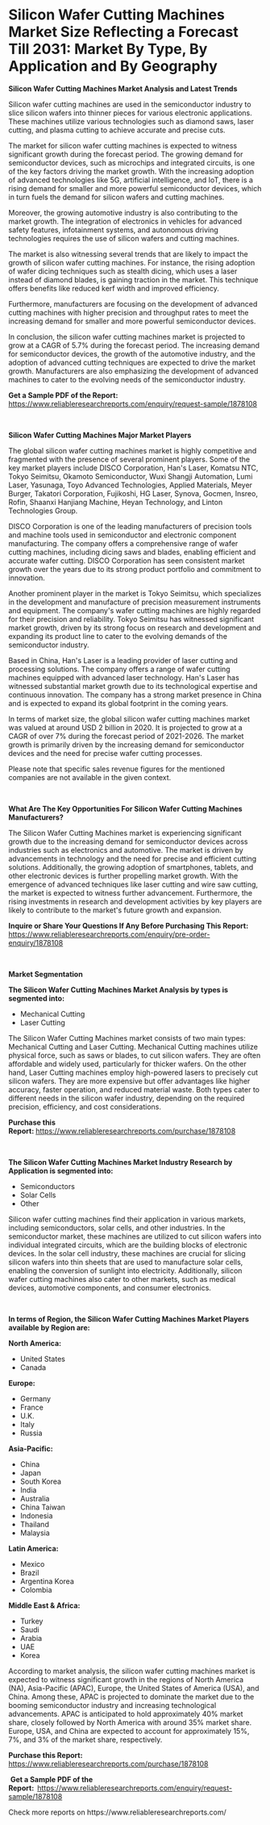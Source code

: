<p><h1>Silicon Wafer Cutting Machines Market Size Reflecting a Forecast Till 2031: Market By Type, By Application and By Geography</h1></p><p><strong>Silicon Wafer Cutting Machines Market Analysis and Latest Trends</strong></p>
<p><p>Silicon wafer cutting machines are used in the semiconductor industry to slice silicon wafers into thinner pieces for various electronic applications. These machines utilize various technologies such as diamond saws, laser cutting, and plasma cutting to achieve accurate and precise cuts.</p><p>The market for silicon wafer cutting machines is expected to witness significant growth during the forecast period. The growing demand for semiconductor devices, such as microchips and integrated circuits, is one of the key factors driving the market growth. With the increasing adoption of advanced technologies like 5G, artificial intelligence, and IoT, there is a rising demand for smaller and more powerful semiconductor devices, which in turn fuels the demand for silicon wafers and cutting machines.</p><p>Moreover, the growing automotive industry is also contributing to the market growth. The integration of electronics in vehicles for advanced safety features, infotainment systems, and autonomous driving technologies requires the use of silicon wafers and cutting machines.</p><p>The market is also witnessing several trends that are likely to impact the growth of silicon wafer cutting machines. For instance, the rising adoption of wafer dicing techniques such as stealth dicing, which uses a laser instead of diamond blades, is gaining traction in the market. This technique offers benefits like reduced kerf width and improved efficiency.</p><p>Furthermore, manufacturers are focusing on the development of advanced cutting machines with higher precision and throughput rates to meet the increasing demand for smaller and more powerful semiconductor devices.</p><p>In conclusion, the silicon wafer cutting machines market is projected to grow at a CAGR of 5.7% during the forecast period. The increasing demand for semiconductor devices, the growth of the automotive industry, and the adoption of advanced cutting techniques are expected to drive the market growth. Manufacturers are also emphasizing the development of advanced machines to cater to the evolving needs of the semiconductor industry.</p></p>
<p><strong>Get a Sample PDF of the Report:&nbsp;</strong> <a href="https://www.reliableresearchreports.com/enquiry/request-sample/1878108">https://www.reliableresearchreports.com/enquiry/request-sample/1878108</a></p>
<p>&nbsp;</p>
<p><strong>Silicon Wafer Cutting Machines Major Market Players</strong></p>
<p><p>The global silicon wafer cutting machines market is highly competitive and fragmented with the presence of several prominent players. Some of the key market players include DISCO Corporation, Han's Laser, Komatsu NTC, Tokyo Seimitsu, Okamoto Semiconductor, Wuxi Shangji Automation, Lumi Laser, Yasunaga, Toyo Advanced Technologies, Applied Materials, Meyer Burger, Takatori Corporation, Fujikoshi, HG Laser, Synova, Gocmen, Insreo, Rofin, Shaanxi Hanjiang Machine, Heyan Technology, and Linton Technologies Group.</p><p>DISCO Corporation is one of the leading manufacturers of precision tools and machine tools used in semiconductor and electronic component manufacturing. The company offers a comprehensive range of wafer cutting machines, including dicing saws and blades, enabling efficient and accurate wafer cutting. DISCO Corporation has seen consistent market growth over the years due to its strong product portfolio and commitment to innovation.</p><p>Another prominent player in the market is Tokyo Seimitsu, which specializes in the development and manufacture of precision measurement instruments and equipment. The company's wafer cutting machines are highly regarded for their precision and reliability. Tokyo Seimitsu has witnessed significant market growth, driven by its strong focus on research and development and expanding its product line to cater to the evolving demands of the semiconductor industry.</p><p>Based in China, Han's Laser is a leading provider of laser cutting and processing solutions. The company offers a range of wafer cutting machines equipped with advanced laser technology. Han's Laser has witnessed substantial market growth due to its technological expertise and continuous innovation. The company has a strong market presence in China and is expected to expand its global footprint in the coming years.</p><p>In terms of market size, the global silicon wafer cutting machines market was valued at around USD 2 billion in 2020. It is projected to grow at a CAGR of over 7% during the forecast period of 2021-2026. The market growth is primarily driven by the increasing demand for semiconductor devices and the need for precise wafer cutting processes.</p><p>Please note that specific sales revenue figures for the mentioned companies are not available in the given context.</p></p>
<p>&nbsp;</p>
<p><strong>What Are The Key Opportunities For Silicon Wafer Cutting Machines Manufacturers?</strong></p>
<p><p>The Silicon Wafer Cutting Machines market is experiencing significant growth due to the increasing demand for semiconductor devices across industries such as electronics and automotive. The market is driven by advancements in technology and the need for precise and efficient cutting solutions. Additionally, the growing adoption of smartphones, tablets, and other electronic devices is further propelling market growth. With the emergence of advanced techniques like laser cutting and wire saw cutting, the market is expected to witness further advancement. Furthermore, the rising investments in research and development activities by key players are likely to contribute to the market's future growth and expansion.</p></p>
<p><strong>Inquire or Share Your Questions If Any Before Purchasing This Report:</strong> <a href="https://www.reliableresearchreports.com/enquiry/pre-order-enquiry/1878108">https://www.reliableresearchreports.com/enquiry/pre-order-enquiry/1878108</a></p>
<p>&nbsp;</p>
<p><strong>Market Segmentation</strong></p>
<p><strong>The Silicon Wafer Cutting Machines Market Analysis by types is segmented into:</strong></p>
<p><ul><li>Mechanical Cutting</li><li>Laser Cutting</li></ul></p>
<p><p>The Silicon Wafer Cutting Machines market consists of two main types: Mechanical Cutting and Laser Cutting. Mechanical Cutting machines utilize physical force, such as saws or blades, to cut silicon wafers. They are often affordable and widely used, particularly for thicker wafers. On the other hand, Laser Cutting machines employ high-powered lasers to precisely cut silicon wafers. They are more expensive but offer advantages like higher accuracy, faster operation, and reduced material waste. Both types cater to different needs in the silicon wafer industry, depending on the required precision, efficiency, and cost considerations.</p></p>
<p><strong>Purchase this Report:&nbsp;</strong><a href="https://www.reliableresearchreports.com/purchase/1878108">https://www.reliableresearchreports.com/purchase/1878108</a></p>
<p>&nbsp;</p>
<p><strong>The Silicon Wafer Cutting Machines Market Industry Research by Application is segmented into:</strong></p>
<p><ul><li>Semiconductors</li><li>Solar Cells</li><li>Other</li></ul></p>
<p><p>Silicon wafer cutting machines find their application in various markets, including semiconductors, solar cells, and other industries. In the semiconductor market, these machines are utilized to cut silicon wafers into individual integrated circuits, which are the building blocks of electronic devices. In the solar cell industry, these machines are crucial for slicing silicon wafers into thin sheets that are used to manufacture solar cells, enabling the conversion of sunlight into electricity. Additionally, silicon wafer cutting machines also cater to other markets, such as medical devices, automotive components, and consumer electronics.</p></p>
<p>&nbsp;</p>
<p><strong>In terms of Region, the Silicon Wafer Cutting Machines Market Players available by Region are:</strong></p>
<p>
    <p> <strong> North America: </strong>
        <ul>
            <li>United States</li>
            <li>Canada</li>
        </ul>
        </p> 
    <p> <strong> Europe: </strong>
        <ul>
            <li>Germany</li>
            <li>France</li>
            <li>U.K.</li>
            <li>Italy</li>
            <li>Russia</li>
        </ul>
        </p> 
    <p> <strong> Asia-Pacific: </strong>
        <ul>
            <li>China</li>
            <li>Japan</li>
            <li>South Korea</li>
            <li>India</li>
            <li>Australia</li>
            <li>China Taiwan</li>
            <li>Indonesia</li>
            <li>Thailand</li>
            <li>Malaysia</li>
        </ul>
        </p> 
    <p> <strong> Latin America: </strong>
        <ul>
            <li>Mexico</li>
            <li>Brazil</li>
            <li>Argentina Korea</li>
            <li>Colombia</li>
        </ul>
        </p> 
    <p> <strong> Middle East & Africa: </strong>
        <ul>
            <li>Turkey</li>
            <li>Saudi</li>
            <li>Arabia</li>
            <li>UAE</li>
            <li>Korea</li>
        </ul>
    </p>
    </p>
<p><p>According to market analysis, the silicon wafer cutting machines market is expected to witness significant growth in the regions of North America (NA), Asia-Pacific (APAC), Europe, the United States of America (USA), and China. Among these, APAC is projected to dominate the market due to the booming semiconductor industry and increasing technological advancements. APAC is anticipated to hold approximately 40% market share, closely followed by North America with around 35% market share. Europe, USA, and China are expected to account for approximately 15%, 7%, and 3% of the market share, respectively.</p></p>
<p><strong>Purchase this Report: </strong><a href="https://www.reliableresearchreports.com/purchase/1878108">https://www.reliableresearchreports.com/purchase/1878108</a></p>
<p>&nbsp;<strong>Get a Sample PDF of the Report:&nbsp;&nbsp;</strong><a href="https://www.reliableresearchreports.com/enquiry/request-sample/1878108">https://www.reliableresearchreports.com/enquiry/request-sample/1878108</a></p>
<p><strong></strong></p>
<p>Check more reports on https://www.reliableresearchreports.com/</p>